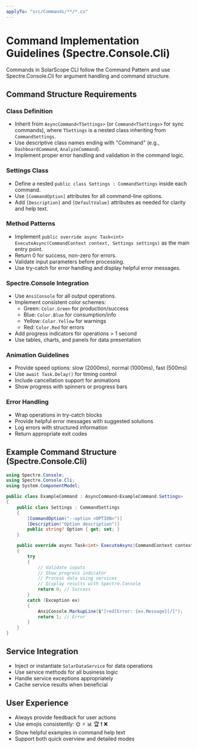 ```yaml
---
applyTo: "src/Commands/**/*.cs"
---
```


# Command Implementation Guidelines (Spectre.Console.Cli)

Commands in SolarScope CLI follow the Command Pattern and use Spectre.Console.Cli for argument handling and command structure.

## Command Structure Requirements

### Class Definition
- Inherit from `AsyncCommand<TSettings>` (or `Command<TSettings>` for sync commands), where `TSettings` is a nested class inheriting from `CommandSettings`.
- Use descriptive class names ending with "Command" (e.g., `DashboardCommand`, `AnalyzeCommand`).
- Implement proper error handling and validation in the command logic.

### Settings Class
- Define a nested `public class Settings : CommandSettings` inside each command.
- Use `[CommandOption]` attributes for all command-line options.
- Add `[Description]` and `[DefaultValue]` attributes as needed for clarity and help text.

### Method Patterns
- Implement `public override async Task<int> ExecuteAsync(CommandContext context, Settings settings)` as the main entry point.
- Return 0 for success, non-zero for errors.
- Validate input parameters before processing.
- Use try-catch for error handling and display helpful error messages.

### Spectre.Console Integration
- Use `AnsiConsole` for all output operations.
- Implement consistent color schemes:
  - Green: `Color.Green` for production/success
  - Blue: `Color.Blue` for consumption/info
  - Yellow: `Color.Yellow` for warnings
  - Red: `Color.Red` for errors
- Add progress indicators for operations > 1 second
- Use tables, charts, and panels for data presentation

### Animation Guidelines
- Provide speed options: slow (2000ms), normal (1000ms), fast (500ms)
- Use `await Task.Delay()` for timing control
- Include cancellation support for animations
- Show progress with spinners or progress bars

### Error Handling
- Wrap operations in try-catch blocks
- Provide helpful error messages with suggested solutions
- Log errors with structured information
- Return appropriate exit codes

## Example Command Structure (Spectre.Console.Cli)

```csharp
using Spectre.Console;
using Spectre.Console.Cli;
using System.ComponentModel;

public class ExampleCommand : AsyncCommand<ExampleCommand.Settings>
{
    public class Settings : CommandSettings
    {
        [CommandOption("--option <OPTION>")]
        [Description("Option description")]
        public string? Option { get; set; }
    }

    public override async Task<int> ExecuteAsync(CommandContext context, Settings settings)
    {
        try
        {
            // Validate inputs
            // Show progress indicator
            // Process data using services
            // Display results with Spectre.Console
            return 0; // Success
        }
        catch (Exception ex)
        {
            AnsiConsole.MarkupLine($"[red]Error: {ex.Message}[/]");
            return 1; // Error
        }
    }
}
```

## Service Integration
- Inject or instantiate `SolarDataService` for data operations
- Use service methods for all business logic
- Handle service exceptions appropriately
- Cache service results when beneficial

## User Experience
- Always provide feedback for user actions
- Use emojis consistently: 🌞 ⚡ 📊 🏆 ❗ ❌
- Show helpful examples in command help text
- Support both quick overview and detailed modes
